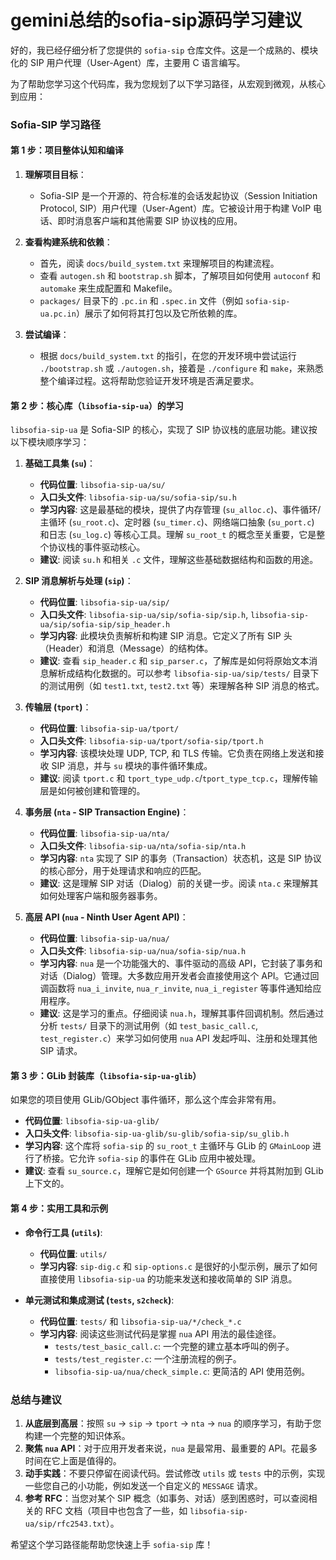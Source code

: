 # gemini总结的sofia-sip源码学习建议

好的，我已经仔细分析了您提供的 `sofia-sip` 仓库文件。这是一个成熟的、模块化的 SIP 用户代理（User-Agent）库，主要用 C 语言编写。

为了帮助您学习这个代码库，我为您规划了以下学习路径，从宏观到微观，从核心到应用：

### Sofia-SIP 学习路径

#### 第 1 步：项目整体认知和编译

1.  **理解项目目标**：
    * Sofia-SIP 是一个开源的、符合标准的会话发起协议（Session Initiation Protocol, SIP）用户代理（User-Agent）库。它被设计用于构建 VoIP 电话、即时消息客户端和其他需要 SIP 协议栈的应用。

2.  **查看构建系统和依赖**：
    * 首先，阅读 `docs/build_system.txt` 来理解项目的构建流程。
    * 查看 `autogen.sh` 和 `bootstrap.sh` 脚本，了解项目如何使用 `autoconf` 和 `automake` 来生成配置和 Makefile。
    * `packages/` 目录下的 `.pc.in` 和 `.spec.in` 文件（例如 `sofia-sip-ua.pc.in`）展示了如何将其打包以及它所依赖的库。

3.  **尝试编译**：
    * 根据 `docs/build_system.txt` 的指引，在您的开发环境中尝试运行 `./bootstrap.sh` 或 `./autogen.sh`，接着是 `./configure` 和 `make`，来熟悉整个编译过程。这将帮助您验证开发环境是否满足要求。

#### 第 2 步：核心库（`libsofia-sip-ua`）的学习

`libsofia-sip-ua` 是 Sofia-SIP 的核心，实现了 SIP 协议栈的底层功能。建议按以下模块顺序学习：

1.  **基础工具集 (`su`)**：
    * **代码位置**: `libsofia-sip-ua/su/`
    * **入口头文件**: `libsofia-sip-ua/su/sofia-sip/su.h`
    * **学习内容**: 这是最基础的模块，提供了内存管理 (`su_alloc.c`)、事件循环/主循环 (`su_root.c`)、定时器 (`su_timer.c`)、网络端口抽象 (`su_port.c`) 和日志 (`su_log.c`) 等核心工具。理解 `su_root_t` 的概念至关重要，它是整个协议栈的事件驱动核心。
    * **建议**: 阅读 `su.h` 和相关 `.c` 文件，理解这些基础数据结构和函数的用途。

2.  **SIP 消息解析与处理 (`sip`)**：
    * **代码位置**: `libsofia-sip-ua/sip/`
    * **入口头文件**: `libsofia-sip-ua/sip/sofia-sip/sip.h`, `libsofia-sip-ua/sip/sofia-sip/sip_header.h`
    * **学习内容**: 此模块负责解析和构建 SIP 消息。它定义了所有 SIP 头（Header）和消息（Message）的结构体。
    * **建议**: 查看 `sip_header.c` 和 `sip_parser.c`，了解库是如何将原始文本消息解析成结构化数据的。可以参考 `libsofia-sip-ua/sip/tests/` 目录下的测试用例（如 `test1.txt`, `test2.txt` 等）来理解各种 SIP 消息的格式。

3.  **传输层 (`tport`)**：
    * **代码位置**: `libsofia-sip-ua/tport/`
    * **入口头文件**: `libsofia-sip-ua/tport/sofia-sip/tport.h`
    * **学习内容**: 该模块处理 UDP, TCP, 和 TLS 传输。它负责在网络上发送和接收 SIP 消息，并与 `su` 模块的事件循环集成。
    * **建议**: 阅读 `tport.c` 和 `tport_type_udp.c`/`tport_type_tcp.c`，理解传输层是如何被创建和管理的。

4.  **事务层 (`nta` - SIP Transaction Engine)**：
    * **代码位置**: `libsofia-sip-ua/nta/`
    * **入口头文件**: `libsofia-sip-ua/nta/sofia-sip/nta.h`
    * **学习内容**: `nta` 实现了 SIP 的事务（Transaction）状态机，这是 SIP 协议的核心部分，用于处理请求和响应的匹配。
    * **建议**: 这是理解 SIP 对话（Dialog）前的关键一步。阅读 `nta.c` 来理解其如何处理客户端和服务器事务。

5.  **高层 API (`nua` - Ninth User Agent API)**：
    * **代码位置**: `libsofia-sip-ua/nua/`
    * **入口头文件**: `libsofia-sip-ua/nua/sofia-sip/nua.h`
    * **学习内容**: `nua` 是一个功能强大的、事件驱动的高级 API，它封装了事务和对话（Dialog）管理。大多数应用开发者会直接使用这个 API。它通过回调函数将 `nua_i_invite`, `nua_r_invite`, `nua_i_register` 等事件通知给应用程序。
    * **建议**: 这是学习的重点。仔细阅读 `nua.h`，理解其事件回调机制。然后通过分析 `tests/` 目录下的测试用例（如 `test_basic_call.c`, `test_register.c`）来学习如何使用 `nua` API 发起呼叫、注册和处理其他 SIP 请求。

#### 第 3 步：GLib 封装库（`libsofia-sip-ua-glib`）

如果您的项目使用 GLib/GObject 事件循环，那么这个库会非常有用。

* **代码位置**: `libsofia-sip-ua-glib/`
* **入口头文件**: `libsofia-sip-ua-glib/su-glib/sofia-sip/su_glib.h`
* **学习内容**: 这个库将 `sofia-sip` 的 `su_root_t` 主循环与 GLib 的 `GMainLoop` 进行了桥接。它允许 `sofia-sip` 的事件在 GLib 应用中被处理。
* **建议**: 查看 `su_source.c`，理解它是如何创建一个 `GSource` 并将其附加到 GLib 上下文的。

#### 第 4 步：实用工具和示例

* **命令行工具 (`utils`)**:
    * **代码位置**: `utils/`
    * **学习内容**: `sip-dig.c` 和 `sip-options.c` 是很好的小型示例，展示了如何直接使用 `libsofia-sip-ua` 的功能来发送和接收简单的 SIP 消息。

* **单元测试和集成测试 (`tests`, `s2check`)**:
    * **代码位置**: `tests/` 和 `libsofia-sip-ua/*/check_*.c`
    * **学习内容**: 阅读这些测试代码是掌握 `nua` API 用法的最佳途径。
        * `tests/test_basic_call.c`: 一个完整的建立基本呼叫的例子。
        * `tests/test_register.c`: 一个注册流程的例子。
        * `libsofia-sip-ua/nua/check_simple.c`: 更简洁的 API 使用范例。

### 总结与建议

1.  **从底层到高层**：按照 `su` -> `sip` -> `tport` -> `nta` -> `nua` 的顺序学习，有助于您构建一个完整的知识体系。
2.  **聚焦 `nua` API**：对于应用开发者来说，`nua` 是最常用、最重要的 API。花最多时间在它上面是值得的。
3.  **动手实践**：不要只停留在阅读代码。尝试修改 `utils` 或 `tests` 中的示例，实现一些您自己的小功能，例如发送一个自定义的 `MESSAGE` 请求。
4.  **参考 RFC**：当您对某个 SIP 概念（如事务、对话）感到困惑时，可以查阅相关的 RFC 文档（项目中也包含了一些，如 `libsofia-sip-ua/sip/rfc2543.txt`）。

希望这个学习路径能帮助您快速上手 `sofia-sip` 库！